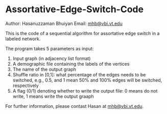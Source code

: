# Assortative-Edge-Switch-Code

Author: Hasanuzzaman Bhuiyan
Email: mhb@vbi.vt.edu

This is the code of a sequential algorithm for assortative edge switch in a labeled network.

The program takes 5 parameters as input:

  1) Input graph (in adjacency list format)
  2) A demographic file containing the labels of the vertices
  3) The name of the output graph
  4) Shuffle ratio in [0,1]: what percentage of the edges needs to be switched, e.g., 0.5, and 1 mean 50% and 100% edges will be switched, respectively
  5) A flag (0/1) denoting whether to write the output file: 0 means do not write, 1 means write the output graaph
  
 For further information, please contast Hasan at mhb@vbi.vt.edu.
